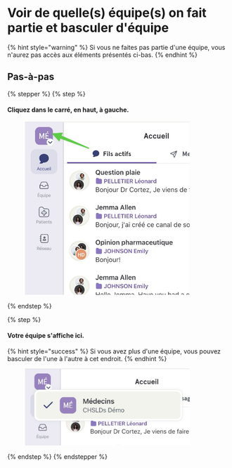 # Voir de quelle(s) équipe(s) on fait partie et basculer d'équipe

{% hint style="warning" %}
Si vous ne faites pas partie d'une équipe, vous n'aurez pas accès aux éléments présentés ci-bas.
{% endhint %}

## Pas-à-pas

{% stepper %}
{% step %}
#### Cliquez dans le carré, en haut, à gauche.

<div align="left"><figure><img src="../../.gitbook/assets/voir-de-quelle-equipe-on-fait-partie - Step 1.jpeg" alt="" width="375"><figcaption></figcaption></figure></div>
{% endstep %}

{% step %}
#### Votre équipe s'affiche ici.

{% hint style="success" %}
Si vous avez plus d'une équipe, vous pouvez basculer de l'une à l'autre à cet endroit.
{% endhint %}

<div align="left"><figure><img src="../../.gitbook/assets/voir-de-quelle-equipe-on-fait-partie - Step 2.jpeg" alt="" width="375"><figcaption></figcaption></figure></div>
{% endstep %}
{% endstepper %}
